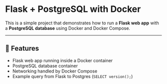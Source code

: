 # Flask + PostgreSQL with Docker

This is a simple project that demonstrates how to run a **Flask web app** with a **PostgreSQL database** using Docker and Docker Compose.

---

## 🚀 Features
- Flask web app running inside a Docker container
- PostgreSQL database container
- Networking handled by Docker Compose
- Example query from Flask to Postgres (`SELECT version();`)
